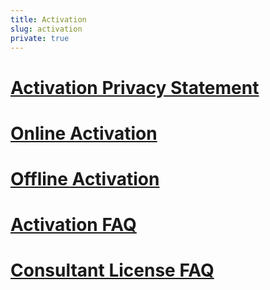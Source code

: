 ```yaml
---
title: Activation
slug: activation
private: true
---
```


# [Activation Privacy Statement](activation-privacy-statement.md)
# [Online Activation](online-activation.md)
# [Offline Activation](offline-activation.md)
# [Activation FAQ](activation-faq.md)
# [Consultant License FAQ](consultant-license-faq)

